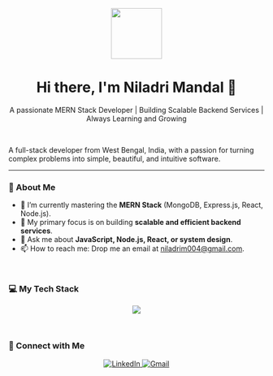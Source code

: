 <p align="center">
  <img src="https://media.giphy.com/media/v1.Y2lkPTc5MGI3NjExejV1aGxyM2lmdWp0eXZ2c256aG55dWF3bWd6MXNldTNrb3Y1cmYwaSZlcD12MV9pbnRlcm5hbF9naWZfYnlfaWQmY3Q9Zw/RbDKaczqWovIugyJmW/giphy.gif" width="100px" />
</p>

<h1 align="center">
  Hi there, I'm Niladri Mandal 👋
</h1>
<p align="center">
  A passionate MERN Stack Developer | Building Scalable Backend Services | Always Learning and Growing
</p>

<br>

A full-stack developer from West Bengal, India, with a passion for turning complex problems into simple, beautiful, and intuitive software.

---

### 🚀 About Me

- 🌱 I’m currently mastering the **MERN Stack** (MongoDB, Express.js, React, Node.js).
- 🔭 My primary focus is on building **scalable and efficient backend services**.
- 💬 Ask me about **JavaScript, Node.js, React, or system design**.
- 📫 How to reach me: Drop me an email at [niladrim004@gmail.com](mailto:niladrim004@gmail.com).

<br>

### 💻 My Tech Stack

<p align="center">
  <a href="https://skillicons.dev">
    <img src="https://skillicons.dev/icons?i=html,css,tailwindcss,js,react,nodejs,express,mongodb,postgresql,c,cpp,git,vscode,vim&perline=7" />
  </a>
</p>

<br>



### 🔗 Connect with Me

<p align="center">
  <a href="https://www.linkedin.com/in/niladri-mandal-71856a367/">
    <img src="https://img.shields.io/badge/LinkedIn-0A66C2?style=for-the-badge&logo=linkedin&logoColor=white" alt="LinkedIn">
  </a>
  <a href="mailto:niladrim004@gmail.com">
    <img src="https://img.shields.io/badge/Gmail-D14836?style=for-the-badge&logo=gmail&logoColor=white" alt="Gmail">
  </a>
</p>
